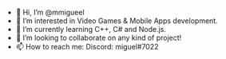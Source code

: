 - 👋 Hi, I’m @mmigueel
- 👀 I’m interested in Video Games & Mobile Apps development.
- 🌱 I’m currently learning C++, C# and Node.js.
- 💞️ I’m looking to collaborate on any kind of project!
- 📫 How to reach me: Discord: miguel#7022

<!---
mmigueel/mmigueel is a ✨ special ✨ repository because its `README.md` (this file) appears on your GitHub profile.
You can click the Preview link to take a look at your changes.
--->
